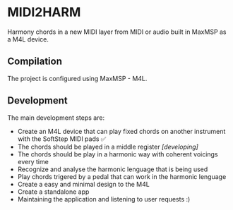 # MIDI2HARM
Harmony chords in a new MIDI layer from MIDI or audio built in MaxMSP as a M4L device.

## Compilation
The project is configured using MaxMSP - M4L.

## Development
The main development steps are:

- Create an M4L device that can play fixed chords on another instrument with the SoftStep MIDI pads ✅
- The chords should be played in a middle register _[developing]_
- The chords should be play in a harmonic way with coherent voicings every time
- Recognize and analyse the harmonic lenguage that is being used
- Play chords trigered by a pedal that can work in the harmonic lenguage
- Create a easy and minimal design to the M4L
- Create a standalone app
- Maintaining the application and listening to user requests :)
